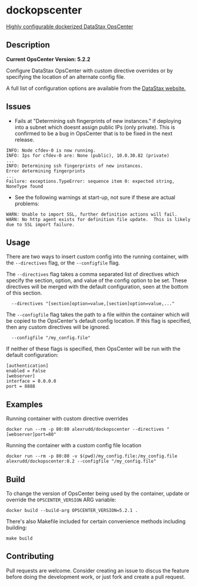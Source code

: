 # dockopscenter
[Highly configurable dockerized DataStax OpsCenter](https://hub.docker.com/r/alexrudd/dockopscenter/)

## Description
**Current OpsCenter Version: 5.2.2**

Configure DataStax OpsCenter with custom directive overrides or by specifying the location of an alternate config file.

A full list of configuration options are available from the [DataStax website.](https://docs.datastax.com/en/opscenter/5.1/opsc/configure/opscConfigProps_r.html)

## Issues

* Fails at "Determining ssh fingerprints of new instances." if deploying into a subnet which doesnt assign public IPs (only private). This is confirmed to be a bug in OpsCenter that is to be fixed in the next release.
```
INFO: Node cfdev-0 is now running.
INFO: Ips for cfdev-0 are: None (public), 10.0.30.82 (private)
...
INFO: Determining ssh fingerprints of new instances.
Error determining fingerprints
...
Failure: exceptions.TypeError: sequence item 0: expected string, NoneType found
```
* See the following warnings at start-up, not sure if these are actual problems:
```
WARN: Unable to import SSL, further definition actions will fail.
WARN: No http agent exists for definition file update.  This is likely due to SSL import failure.
```

## Usage

There are two ways to insert custom config into the running container, with the `--directives` flag, or the `--configfile` flag.

The `--directives` flag takes a comma separated list of directives which specify the section, option, and value of the config option to be set. These directives will be merged with the default configuration, seen at the bottom of this section.

```
  --directives "[section]option=value,[section]option=value,..."
```

The `--configfile` flag takes the path to a file within the container which will be copied to the OpsCenter's default config location. If this flag is specified, then any custom directives will be ignored.

```
  --configfile "/my_config.file"
```

If neither of these flags is specified, then OpsCenter will be run with the default configuration:
```
[authentication]
enabled = False
[webserver]
interface = 0.0.0.0
port = 8888
```

## Examples

Running container with custom directive overrides

```
docker run --rm -p 80:80 alexrudd/dockopscenter --directives "[webserver]port=80"
```

Running the container with a custom config file location

```
docker run --rm -p 80:80 -v $(pwd)/my_config.file:/my_config.file alexrudd/dockopscenter:0.2 --configfile "/my_config.file"
```

## Build

To change the version of OpsCenter being used by the container, update or override the `OPSCENTER_VERSION` ARG variable:

```
docker build --build-arg OPSCENTER_VERSION=5.2.1 .
```

There's also Makefile included for certain convenience methods including building:

```
make build
```

## Contributing

Pull requests are welcome. Consider creating an issue to discus the feature before doing the development work, or just fork and create a pull request.
